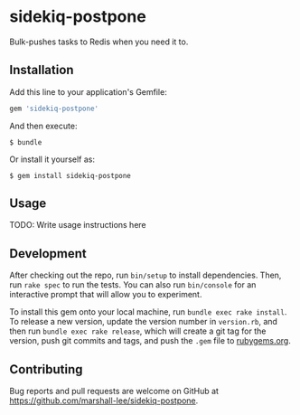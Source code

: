 # sidekiq-postpone

Bulk-pushes tasks to Redis when you need it to.

## Installation

Add this line to your application's Gemfile:

```ruby
gem 'sidekiq-postpone'
```

And then execute:

    $ bundle

Or install it yourself as:

    $ gem install sidekiq-postpone

## Usage

TODO: Write usage instructions here

## Development

After checking out the repo, run `bin/setup` to install dependencies. Then, run `rake spec` to run the tests. You can also run `bin/console` for an interactive prompt that will allow you to experiment.

To install this gem onto your local machine, run `bundle exec rake install`. To release a new version, update the version number in `version.rb`, and then run `bundle exec rake release`, which will create a git tag for the version, push git commits and tags, and push the `.gem` file to [rubygems.org](https://rubygems.org).

## Contributing

Bug reports and pull requests are welcome on GitHub at https://github.com/marshall-lee/sidekiq-postpone.

